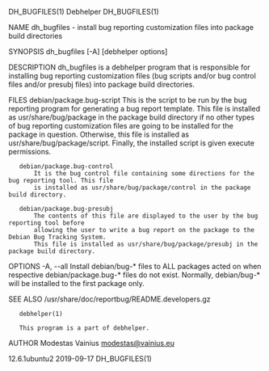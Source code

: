 DH_BUGFILES(1)                                 Debhelper                                DH_BUGFILES(1)

NAME
       dh_bugfiles - install bug reporting customization files into package build directories

SYNOPSIS
       dh_bugfiles [-A] [debhelper options]

DESCRIPTION
       dh_bugfiles is a debhelper program that is responsible for installing bug reporting
       customization files (bug scripts and/or bug control files and/or presubj files) into package
       build directories.

FILES
       debian/package.bug-script
           This is the script to be run by the bug reporting program for generating a bug report
           template. This file is installed as usr/share/bug/package in the package build directory if
           no other types of bug reporting customization files are going to be installed for the
           package in question. Otherwise, this file is installed as usr/share/bug/package/script.
           Finally, the installed script is given execute permissions.

       debian/package.bug-control
           It is the bug control file containing some directions for the bug reporting tool. This file
           is installed as usr/share/bug/package/control in the package build directory.

       debian/package.bug-presubj
           The contents of this file are displayed to the user by the bug reporting tool before
           allowing the user to write a bug report on the package to the Debian Bug Tracking System.
           This file is installed as usr/share/bug/package/presubj in the package build directory.

OPTIONS
       -A, --all
           Install debian/bug-* files to ALL packages acted on when respective debian/package.bug-*
           files do not exist. Normally, debian/bug-* will be installed to the first package only.

SEE ALSO
       /usr/share/doc/reportbug/README.developers.gz

       debhelper(1)

       This program is a part of debhelper.

AUTHOR
       Modestas Vainius <modestas@vainius.eu>

12.6.1ubuntu2                                 2019-09-17                                DH_BUGFILES(1)
